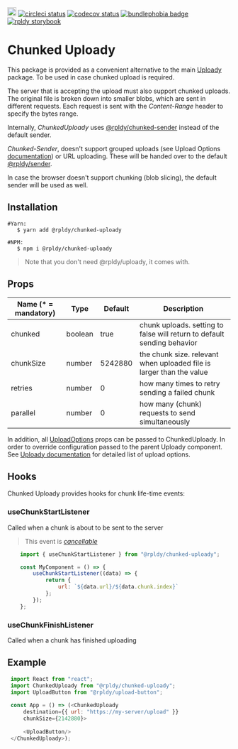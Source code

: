 <a href="https://badge.fury.io/js/%40rpldy%2Fchunked-uploady">
    <img src="https://badge.fury.io/js/%40rpldy%2Fchunked-uploady.svg" alt="npm version" height="20"></a>
<a href="https://circleci.com/gh/rpldy/react-uploady">
    <img src="https://circleci.com/gh/rpldy/react-uploady.svg?style=svg" alt="circleci status"/></a>  
<a href="https://codecov.io/gh/rpldy/react-uploady">
    <img src="https://codecov.io/gh/rpldy/react-uploady/branch/master/graph/badge.svg" alt="codecov status"/></a> 
<a href="https://bundlephobia.com/result?p=@rpldy/chunked-uploady">
    <img src="https://badgen.net/bundlephobia/minzip/@rpldy/chunked-uploady" alt="bundlephobia badge"/></a>
<a href="https://react-uploady-storybook.netlify.com/?path=/story/chunked-uploady--simple">
   <img src="https://cdn.jsdelivr.net/gh/storybookjs/brand@master/badge/badge-storybook.svg" alt="rpldy storybook"/></a> 

# Chunked Uploady

This package is provided as a convenient alternative to the main [Uploady](../uploady) package. 
To be used in case chunked upload is required.

The server that is accepting the upload must also support chunked uploads. 
The original file is broken down into smaller blobs, which are sent in different requests. 
Each request is sent with the _Content-Range_ header to specify the bytes range.

Internally, _ChunkedUploady_ uses [@rpldy/chunked-sender](../../core/chunked-sender) instead of the default sender.

_Chunked-Sender_, doesn't support grouped uploads (see Upload Options [documentation](../uploady#props)) or URL uploading. 
These will be handed over to the default [@rpldy/sender](../../core/sender).

In case the browser doesn't support chunking (blob slicing), the default sender will be used as well.

## Installation

```shell
#Yarn: 
   $ yarn add @rpldy/chunked-uploady

#NPM:
   $ npm i @rpldy/chunked-uploady
``` 

> Note that you don't need @rpldy/uploady, it comes with.

## Props

| Name (* = mandatory) | Type          | Default       | Description  
| --------------       | ------------- | ------------- | ------------
| chunked               | boolean       | true          | chunk uploads. setting to false will return to default sending behavior
| chunkSize             | number        | 5242880      | the chunk size. relevant when uploaded file is larger than the value
| retries               | number        | 0             | how many times to retry sending a failed chunk
| parallel              | number        | 0             | how many (chunk) requests to send simultaneously

In addition, all [UploadOptions](../../core/shared/src/types.js#L104) props can be passed to ChunkedUploady.
In order to override configuration passed to the parent Uploady component. 
See [Uploady documentation](../uploady#props) for detailed list of upload options.   

## Hooks

Chunked Uploady provides hooks for chunk life-time events:

### useChunkStartListener 

Called when a chunk is about to be sent to the server

> This event is _[cancellable](../../core/uploader/README.md#cancellable-events)_

```javascript
    import { useChunkStartListener } from "@rpldy/chunked-uploady";

    const MyComponent = () => {
        useChunkStartListener((data) => {
            return {
                url: `${data.url}/${data.chunk.index}`
            };  
        });   
    };
```

### useChunkFinishListener

Called when a chunk has finished uploading

## Example

```javascript
 import React from "react";
 import ChunkedUploady from "@rpldy/chunked-uploady";
 import UploadButton from "@rpldy/upload-button";
 
 const App = () => (<ChunkedUploady
     destination={{ url: "https://my-server/upload" }}
     chunkSize={2142880}>
        
     <UploadButton/>
 </ChunkedUploady>);
 
 ```

